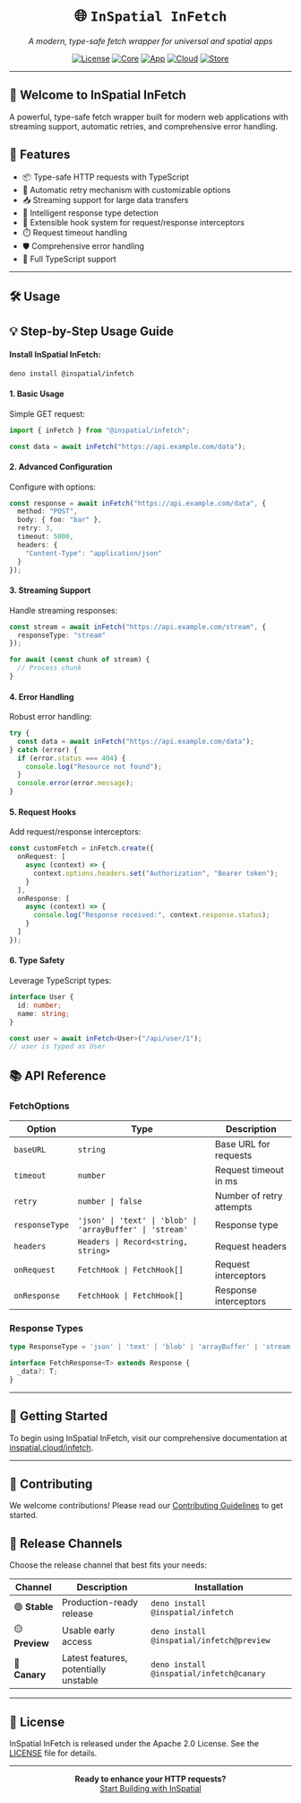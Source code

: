 <div align="center">
  <!-- <img src="https://your-image-url.com/inspatial-logo.png" alt="InSpatial InFetch Logo" width="200"/> -->

# 🌐 `InSpatial InFetch`

_A modern, type-safe fetch wrapper for universal and spatial apps_

[![License](https://img.shields.io/badge/license-Apache%202.0-blue.svg)](https://opensource.org/licenses/Apache-2.0)
[![Core](https://img.shields.io/badge/core-inspatial.dev-brightgreen.svg)](https://www.inspatial.dev)
[![App](https://img.shields.io/badge/app-inspatial.app-purple.svg)](https://www.inspatial.app)
[![Cloud](https://img.shields.io/badge/cloud-inspatial.cloud-yellow.svg)](https://www.inspatial.cloud)
[![Store](https://img.shields.io/badge/store-inspatial.store-red.svg)](https://www.inspatial.store)

</div>

---

## 🌟 Welcome to InSpatial InFetch

A powerful, type-safe fetch wrapper built for modern web applications with streaming support, automatic retries, and comprehensive error handling.

## 🌟 Features

- 📦 Type-safe HTTP requests with TypeScript
- 🔄 Automatic retry mechanism with customizable options
- 📥 Streaming support for large data transfers
- 🎯 Intelligent response type detection
- 🔌 Extensible hook system for request/response interceptors
- ⏱️ Request timeout handling
- 🛡️ Comprehensive error handling
- 💪 Full TypeScript support

---

## 🛠️ Usage

## 💡 Step-by-Step Usage Guide

#### Install InSpatial InFetch:

```bash
deno install @inspatial/infetch
```

#### 1. **Basic Usage**

Simple GET request:

```typescript
import { inFetch } from "@inspatial/infetch";

const data = await inFetch("https://api.example.com/data");
```

#### 2. **Advanced Configuration**

Configure with options:

```typescript
const response = await inFetch("https://api.example.com/data", {
  method: "POST",
  body: { foo: "bar" },
  retry: 3,
  timeout: 5000,
  headers: {
    "Content-Type": "application/json"
  }
});
```

#### 3. **Streaming Support**

Handle streaming responses:

```typescript
const stream = await inFetch("https://api.example.com/stream", {
  responseType: "stream"
});

for await (const chunk of stream) {
  // Process chunk
}
```

#### 4. **Error Handling**

Robust error handling:

```typescript
try {
  const data = await inFetch("https://api.example.com/data");
} catch (error) {
  if (error.status === 404) {
    console.log("Resource not found");
  }
  console.error(error.message);
}
```

#### 5. **Request Hooks**

Add request/response interceptors:

```typescript
const customFetch = inFetch.create({
  onRequest: [
    async (context) => {
      context.options.headers.set("Authorization", "Bearer token");
    }
  ],
  onResponse: [
    async (context) => {
      console.log("Response received:", context.response.status);
    }
  ]
});
```

#### 6. **Type Safety**

Leverage TypeScript types:

```typescript
interface User {
  id: number;
  name: string;
}

const user = await inFetch<User>("/api/user/1");
// user is typed as User
```

## 📚 API Reference

### FetchOptions

| Option | Type | Description |
|--------|------|-------------|
| `baseURL` | `string` | Base URL for requests |
| `timeout` | `number` | Request timeout in ms |
| `retry` | `number \| false` | Number of retry attempts |
| `responseType` | `'json' \| 'text' \| 'blob' \| 'arrayBuffer' \| 'stream'` | Response type |
| `headers` | `Headers \| Record<string, string>` | Request headers |
| `onRequest` | `FetchHook \| FetchHook[]` | Request interceptors |
| `onResponse` | `FetchHook \| FetchHook[]` | Response interceptors |

### Response Types

```typescript
type ResponseType = 'json' | 'text' | 'blob' | 'arrayBuffer' | 'stream';

interface FetchResponse<T> extends Response {
  _data?: T;
}
```

---

## 🚀 Getting Started

To begin using InSpatial InFetch, visit our comprehensive documentation at [inspatial.cloud/infetch](https://www.inspatial.cloud/infetch).

---

## 🤝 Contributing

We welcome contributions! Please read our [Contributing Guidelines](CONTRIBUTING.md) to get started.

## 🚀 Release Channels

Choose the release channel that best fits your needs:

| Channel | Description | Installation |
|---------|-------------|--------------|
| 🟢 **Stable** | Production-ready release | `deno install @inspatial/infetch` |
| 🟡 **Preview** | Usable early access | `deno install @inspatial/infetch@preview` |
| 🔴 **Canary** | Latest features, potentially unstable | `deno install @inspatial/infetch@canary` |

---

## 📄 License

InSpatial InFetch is released under the Apache 2.0 License. See the [LICENSE](LICENSE) file for details.

---

<div align="center">
  <strong>Ready to enhance your HTTP requests?</strong>
  <br>
  <a href="https://www.inspatial.app">Start Building with InSpatial</a>
</div>